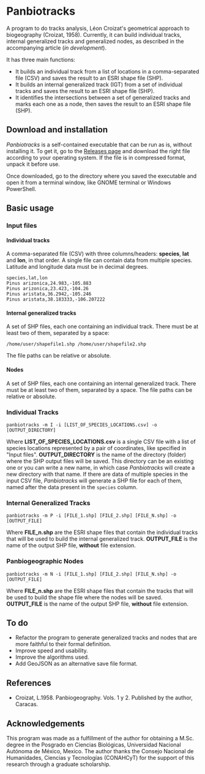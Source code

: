 # Panbiotracks

A program to do tracks analysis, Léon Croizat's geometrical approach to biogeography (Croizat, 1958). Currently, it can build individual tracks, internal generalized tracks and generalized nodes, as described in the accompanying article (*in development*).

It has three main functions:

- It builds an individual track from a list of locations in a comma-separated file (CSV) and saves the result to an ESRI shape file (SHP).
- It builds an internal generalized track (IGT) from a set of individual tracks and saves the result to an ESRI shape file (SHP).
- It identifies the intersections between a set of generalized tracks and marks each one as a node, then saves the result to an ESRI shape file (SHP).

## Download and installation

*Panbiotracks* is a self-contained executable that can be run as is, without installing it. To get it, go to the [Releases page](https://github.com/cfnnmcg/panbiotracks/releases) and download the right file according to your operating system. If the file is in compressed format, unpack it before use.

Once downloaded, go to the directory where you saved the executable and open it from a terminal window, like GNOME terminal or Windows PowerShell.

## Basic usage

### Input files

#### Individual tracks

A comma-separated file (CSV) with three columns/headers: **species**, **lat** and **lon**, in that order. A single file can contain data from multiple species. Latitude and longitude data must be in decimal degrees.

```csv
species,lat,lon
Pinus arizonica,24.983,-105.883
Pinus arizonica,23.423,-104.26
Pinus aristata,36.2942,-105.246
Pinus aristata,38.183333,-106.207222
```

#### Internal generalized tracks

A set of SHP files, each one containing an individual track. There must be at least two of them, separated by a space:

```console
/home/user/shapefile1.shp /home/user/shapefile2.shp
```

The file paths can be relative or absolute.

#### Nodes

A set of SHP files, each one containing an internal generalized track. There must be at least two of them, separated by a space. The file paths can be relative or absolute.

### Individual Tracks

```console
panbiotracks -m I -i [LIST_OF_SPECIES_LOCATIONS.csv] -o [OUTPUT_DIRECTORY]
```

Where **LIST_OF_SPECIES_LOCATIONS.csv** is a single CSV file with a list of species locations represented by a pair of coordinates, like specified in "Input files". **OUTPUT_DIRECTORY** is the name of the directory (folder) where the SHP output files will be saved. This directory can be an existing one or you can write a new name, in which case *Panbiotracks* will create a new directory with that name. If there are data of multiple species in the input CSV file, *Panbiotracks* will generate a SHP file for each of them, named after the data present in the `species` column.

### Internal Generalized Tracks

```console
panbiotracks -m P -i [FILE_1.shp] [FILE_2.shp] [FILE_N.shp] -o [OUTPUT_FILE]
```

Where **FILE_n.shp** are the ESRI shape files that contain the individual tracks that will be used to build the internal generalized track. **OUTPUT_FILE** is the name of the output SHP file, **without** file extension.

### Panbiogeographic Nodes

```console
panbiotracks -m N -i [FILE_1.shp] [FILE_2.shp] [FILE_N.shp] -o [OUTPUT_FILE]
```

Where **FILE_n.shp** are the ESRI shape files that contain the tracks that will be used to build the shape file where the nodes will be saved. **OUTPUT_FILE** is the name of the output SHP file, **without** file extension.

## To do

- Refactor the program to generate generalized tracks and nodes that are more faithful to their formal definition.
- Improve speed and usability.
- Improve the algorithms used.
- Add GeoJSON as an alternative save file format.

## References

- Croizat, L.1958. Panbiogeography. Vols. 1 y 2. Published by the author, Caracas.

## Acknowledgements

This program was made as a fulfillment of the author for obtaining a M.Sc. degree in the Posgrado en Ciencias Biológicas, Universidad Nacional Autónoma de México, Mexico. The author thanks the Consejo Nacional de Humanidades, Ciencias y Tecnologías (CONAHCyT) for the support of this research through a graduate scholarship.
